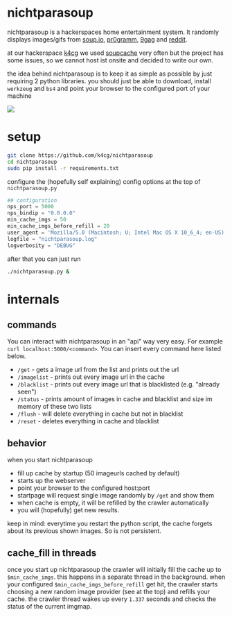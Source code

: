 # nichtparasoup

nichtparasoup is a hackerspaces home entertainment system. It randomly displays
images/gifs from [soup.io](http://soup.io), [pr0gramm](http://pr0gramm.com), [9gag](http://9gag.com) and
[reddit](http://reddit.com).

at our hackerspace [k4cg](http://k4cg.org) we used [soupcache](https://github.com/exi/soupcache) very often but the project has some issues, so we cannot host ist onsite and decided to write our own.

the idea behind nichtparasoup is to keep it as simple as possible by just requiring 2 python libraries. you should just be able to download, install `werkzeug` and `bs4` and point your browser to the configured port of your machine

<img src="https://github.com/k4cg/nichtparasoup/raw/master/screenshot.png">

# setup

```bash
git clone https://github.com/k4cg/nichtparasoup
cd nichtparasoup
sudo pip install -r requirements.txt
```

configure the (hopefully self explaining) config options at the top of `nichtparasoup.py`

```python
## configuration
nps_port = 5000
nps_bindip = "0.0.0.0"
min_cache_imgs = 50
min_cache_imgs_before_refill = 20
user_agent = 'Mozilla/5.0 (Macintosh; U; Intel Mac OS X 10_6_4; en-US) AppleWebKit/534.3 (KHTML, like Gecko) Chrome/6.0.472.63 Safari/534.3'
logfile = "nichtparasoup.log"
logverbosity = "DEBUG"
```

after that you can just run

```bash
./nichtparasoup.py &
```

# internals

## commands

You can interact with nichtparasoup in an "api" way very easy.
For example `curl localhost:5000/<command>`. You can insert every command here listed
below.

* `/get` - gets a image url from the list and prints out the url
* `/imagelist` - prints out every image url in the cache
* `/blacklist` - prints out every image url that is blacklisted (e.g. "already seen")
* `/status` - prints amount of images in cache and blacklist and size im memory of these two lists
* `/flush` - will delete everything in cache but not in blacklist
* `/reset` - deletes everything in cache and blacklist

## behavior

when you start nichtparasoup

* fill up cache by startup (50 imageurls cached by default)
* starts up the webserver
* point your browser to the configured host:port
* startpage will request single image randomly by `/get` and show them
* when cache is empty, it will be refilled by the crawler automatically
* you will (hopefully) get new results.

keep in mind: everytime you restart the python script, the cache forgets about its previous
shown images. So is not persistent.

## cache_fill in threads

once you start up nichtparasoup the crawler will initially fill the cache up to `$min_cache_imgs`. this happens in a separate thread in the background. when your configured `$min_cache_imgs_before_refill` get hit, the crawler starts choosing a new random image provider (see at the top) and refills your cache. the crawler thread wakes up every `1.337` seconds and checks the status of the current imgmap.

